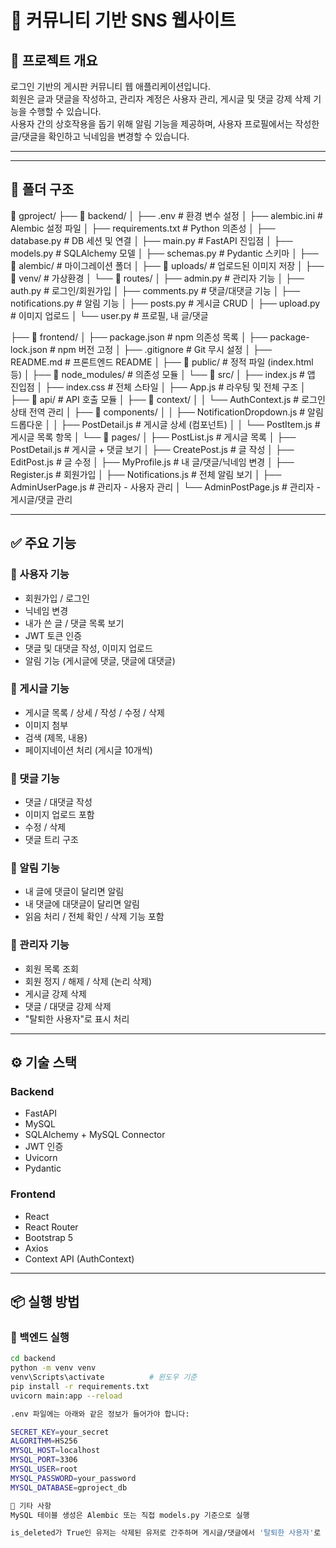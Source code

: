 # 📌 커뮤니티 기반 SNS 웹사이트

## 📖 프로젝트 개요

로그인 기반의 게시판 커뮤니티 웹 애플리케이션입니다.  
회원은 글과 댓글을 작성하고, 관리자 계정은 사용자 관리, 게시글 및 댓글 강제 삭제 기능을 수행할 수 있습니다.  
사용자 간의 상호작용을 돕기 위해 알림 기능을 제공하며, 사용자 프로필에서는 작성한 글/댓글을 확인하고 닉네임을 변경할 수 있습니다.

---


---

## 📁 폴더 구조

📁 gproject/
├── 📁 backend/
│   ├── .env                        # 환경 변수 설정
│   ├── alembic.ini                 # Alembic 설정 파일
│   ├── requirements.txt            # Python 의존성
│   ├── database.py                 # DB 세션 및 연결
│   ├── main.py                     # FastAPI 진입점
│   ├── models.py                   # SQLAlchemy 모델
│   ├── schemas.py                  # Pydantic 스키마
│   ├── 📁 alembic/                 # 마이그레이션 폴더
│   ├── 📁 uploads/                 # 업로드된 이미지 저장
│   ├── 📁 venv/                    # 가상환경
│   └── 📁 routes/
│       ├── admin.py                # 관리자 기능
│       ├── auth.py                 # 로그인/회원가입
│       ├── comments.py             # 댓글/대댓글 기능
│       ├── notifications.py        # 알림 기능
│       ├── posts.py                # 게시글 CRUD
│       ├── upload.py               # 이미지 업로드
│       └── user.py                 # 프로필, 내 글/댓글

├── 📁 frontend/
│   ├── package.json                # npm 의존성 목록
│   ├── package-lock.json           # npm 버전 고정
│   ├── .gitignore                  # Git 무시 설정
│   ├── README.md                   # 프론트엔드 README
│   ├── 📁 public/                  # 정적 파일 (index.html 등)
│   ├── 📁 node_modules/            # 의존성 모듈
│   └── 📁 src/
│       ├── index.js                # 앱 진입점
│       ├── index.css               # 전체 스타일
│       ├── App.js                  # 라우팅 및 전체 구조
│       ├── 📁 api/                 # API 호출 모듈
│       ├── 📁 context/
│       │   └── AuthContext.js      # 로그인 상태 전역 관리
│       ├── 📁 components/
│       │   ├── NotificationDropdown.js  # 알림 드롭다운
│       │   ├── PostDetail.js       # 게시글 상세 (컴포넌트)
│       │   └── PostItem.js         # 게시글 목록 항목
│       └── 📁 pages/
│           ├── PostList.js         # 게시글 목록
│           ├── PostDetail.js       # 게시글 + 댓글 보기
│           ├── CreatePost.js       # 글 작성
│           ├── EditPost.js         # 글 수정
│           ├── MyProfile.js        # 내 글/댓글/닉네임 변경
│           ├── Register.js         # 회원가입
│           ├── Notifications.js    # 전체 알림 보기
│           ├── AdminUserPage.js    # 관리자 - 사용자 관리
│           └── AdminPostPage.js    # 관리자 - 게시글/댓글 관리


---

## ✅ 주요 기능

### 👤 사용자 기능

- 회원가입 / 로그인
- 닉네임 변경
- 내가 쓴 글 / 댓글 목록 보기
- JWT 토큰 인증
- 댓글 및 대댓글 작성, 이미지 업로드
- 알림 기능 (게시글에 댓글, 댓글에 대댓글)

### 📝 게시글 기능

- 게시글 목록 / 상세 / 작성 / 수정 / 삭제
- 이미지 첨부
- 검색 (제목, 내용)
- 페이지네이션 처리 (게시글 10개씩)

### 💬 댓글 기능

- 댓글 / 대댓글 작성
- 이미지 업로드 포함
- 수정 / 삭제
- 댓글 트리 구조

### 📢 알림 기능

- 내 글에 댓글이 달리면 알림
- 내 댓글에 대댓글이 달리면 알림
- 읽음 처리 / 전체 확인 / 삭제 기능 포함

### 🔐 관리자 기능

- 회원 목록 조회
- 회원 정지 / 해제 / 삭제 (논리 삭제)
- 게시글 강제 삭제
- 댓글 / 대댓글 강제 삭제
- "탈퇴한 사용자"로 표시 처리

---

## ⚙️ 기술 스택

### Backend
- FastAPI
- MySQL
- SQLAlchemy + MySQL Connector
- JWT 인증
- Uvicorn
- Pydantic

### Frontend
- React
- React Router
- Bootstrap 5
- Axios
- Context API (AuthContext)

---

## 📦 실행 방법

### 🔧 백엔드 실행

```bash
cd backend
python -m venv venv
venv\Scripts\activate          # 윈도우 기준
pip install -r requirements.txt
uvicorn main:app --reload

.env 파일에는 아래와 같은 정보가 들어가야 합니다:

SECRET_KEY=your_secret
ALGORITHM=HS256
MYSQL_HOST=localhost
MYSQL_PORT=3306
MYSQL_USER=root
MYSQL_PASSWORD=your_password
MYSQL_DATABASE=gproject_db

📝 기타 사항
MySQL 테이블 생성은 Alembic 또는 직접 models.py 기준으로 실행

is_deleted가 True인 유저는 삭제된 유저로 간주하며 게시글/댓글에서 '탈퇴한 사용자'로 표시됨
